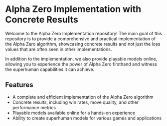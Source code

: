 # Alpha Zero Implementation with Concrete Results

Welcome to the Alpha Zero Implementation repository! The main goal of this repository is to provide a comprehensive and practical implementation of the Alpha Zero algorithm, showcasing concrete results and not just the loss values that are often seen in other implementations. 

In addition to the implementation, we also provide playable models online, allowing you to experience the power of Alpha Zero firsthand and witness the superhuman capabilities it can achieve.

## Features

- A complete and efficient implementation of the Alpha Zero algorithm
- Concrete results, including win rates, move quality, and other performance metrics
- Playable models available online for a hands-on experience
- Ability to create superhuman models for various games and applications
